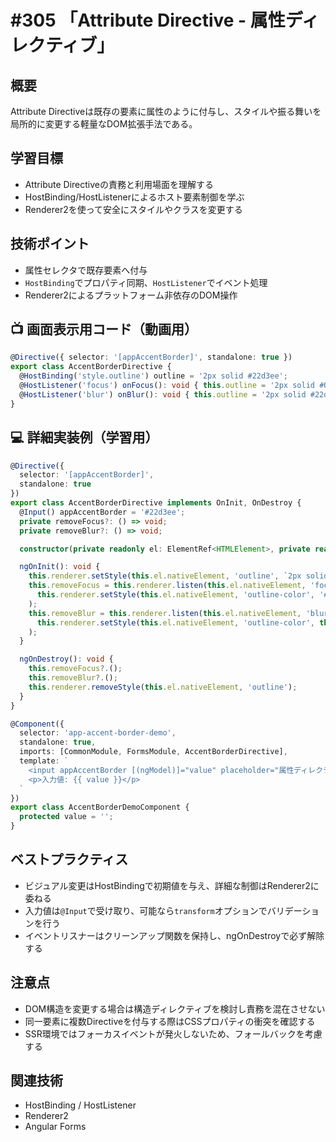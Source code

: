 # #305 「Attribute Directive - 属性ディレクティブ」

## 概要
Attribute Directiveは既存の要素に属性のように付与し、スタイルや振る舞いを局所的に変更する軽量なDOM拡張手法である。

## 学習目標
- Attribute Directiveの責務と利用場面を理解する
- HostBinding/HostListenerによるホスト要素制御を学ぶ
- Renderer2を使って安全にスタイルやクラスを変更する

## 技術ポイント
- 属性セレクタで既存要素へ付与
- `HostBinding`でプロパティ同期、`HostListener`でイベント処理
- Renderer2によるプラットフォーム非依存のDOM操作

## 📺 画面表示用コード（動画用）
```typescript
@Directive({ selector: '[appAccentBorder]', standalone: true })
export class AccentBorderDirective {
  @HostBinding('style.outline') outline = '2px solid #22d3ee';
  @HostListener('focus') onFocus(): void { this.outline = '2px solid #0ea5e9'; }
  @HostListener('blur') onBlur(): void { this.outline = '2px solid #22d3ee'; }
}
```

## 💻 詳細実装例（学習用）
```typescript
@Directive({
  selector: '[appAccentBorder]',
  standalone: true
})
export class AccentBorderDirective implements OnInit, OnDestroy {
  @Input() appAccentBorder = '#22d3ee';
  private removeFocus?: () => void;
  private removeBlur?: () => void;

  constructor(private readonly el: ElementRef<HTMLElement>, private readonly renderer: Renderer2) {}

  ngOnInit(): void {
    this.renderer.setStyle(this.el.nativeElement, 'outline', `2px solid ${this.appAccentBorder}`);
    this.removeFocus = this.renderer.listen(this.el.nativeElement, 'focus', () =>
      this.renderer.setStyle(this.el.nativeElement, 'outline-color', '#0ea5e9')
    );
    this.removeBlur = this.renderer.listen(this.el.nativeElement, 'blur', () =>
      this.renderer.setStyle(this.el.nativeElement, 'outline-color', this.appAccentBorder)
    );
  }

  ngOnDestroy(): void {
    this.removeFocus?.();
    this.removeBlur?.();
    this.renderer.removeStyle(this.el.nativeElement, 'outline');
  }
}

@Component({
  selector: 'app-accent-border-demo',
  standalone: true,
  imports: [CommonModule, FormsModule, AccentBorderDirective],
  template: `
    <input appAccentBorder [(ngModel)]="value" placeholder="属性ディレクティブの例" />
    <p>入力値: {{ value }}</p>
  `
})
export class AccentBorderDemoComponent {
  protected value = '';
}
```

## ベストプラクティス
- ビジュアル変更はHostBindingで初期値を与え、詳細な制御はRenderer2に委ねる
- 入力値は`@Input`で受け取り、可能なら`transform`オプションでバリデーションを行う
- イベントリスナーはクリーンアップ関数を保持し、ngOnDestroyで必ず解除する

## 注意点
- DOM構造を変更する場合は構造ディレクティブを検討し責務を混在させない
- 同一要素に複数Directiveを付与する際はCSSプロパティの衝突を確認する
- SSR環境ではフォーカスイベントが発火しないため、フォールバックを考慮する

## 関連技術
- HostBinding / HostListener
- Renderer2
- Angular Forms
